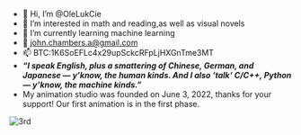 - 👋 Hi, I’m @OleLukCie
- 👀 I’m interested in math and reading,as well as visual novels
- 🌱 I’m currently learning machine learning
- 💞️ john.chambers.a@gmail.com
- 📫 BTC:1K6SoEFLc4x29upSckcRFpLjHXGnTme3MT
- ***“I speak English, plus a smattering of Chinese, German, and Japanese — y’know, the human kinds. And I also ‘talk’ C/C++, Python — y’know, the machine kinds.”***
- My animation studio was founded on June 3, 2022, thanks for your support! Our first animation is in the first phase.

![3rd](https://github.com/user-attachments/assets/2916823c-f7dc-4400-8541-5bfe63f5c923)
